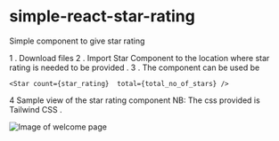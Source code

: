 # simple-react-star-rating
Simple component to give star rating

1 . Download files 
2 . Import Star Component to the location where star rating is needed to be provided .
3 . The component can be used be 

    <Star count={star_rating}  total={total_no_of_stars} />
                    
                 
 4 Sample view of the star rating component
 NB: The css provided is Tailwind CSS .
 
 
 
 
  ![Image of welcome page](https://github.com/psjishnu/test2/blob/master/star.png)

      
      

                    
                    
                 
